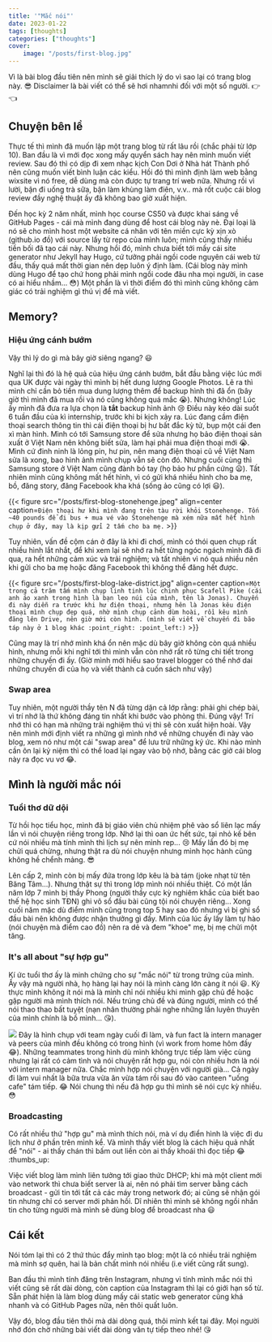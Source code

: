 ```yaml
---
title: '"Mắc nói"'
date: 2023-01-22
tags: [thoughts]
categories: ["thoughts"]
cover:
    image: "/posts/first-blog.jpg"
---
```


Vì là bài blog đầu tiên nên mình sẽ giải thích lý do vì sao lại có trang blog này. :sunglasses: Disclaimer là bài viết có thể sẽ hơi nhamnhi đối với một số người. :point_right: :point_left:

## Chuyện bên lề
Thực tế thì mình đã muốn lập một trang blog từ rất lâu rồi (chắc phải từ lớp 10). Ban đầu là vì mới đọc xong mấy quyển sách hay nên mình muốn viết review. Sau đó thì có dịp đi xem nhạc kịch Con Dơi ở Nhà hát Thành phố nên cũng muốn viết bình luận các kiểu. Hồi đó thì mình định làm web bằng wixsite vì nó free, dễ dùng mà còn được tự trang trí web nữa. Nhưng rồi vì lười, bận đi uống trà sữa, bận làm khùng làm điên, v.v.. mà rốt cuộc cái blog review đầy nghệ thuật ấy đã không bao giờ xuất hiện.

Đến học kỳ 2 năm nhất, mình học course CS50 và được khai sáng về GitHub Pages - cái mà mình đang dùng để host cái blog này nè. Đại loại là nó sẽ cho mình host một website cá nhân với tên miền cực kỳ xịn xò (github.io đồ) với source lấy từ repo của mình luôn; mình cũng thấy nhiều tiền bối đã tạo cái này. Nhưng hồi đó, mình chưa biết tới mấy cái site generator như Jekyll hay Hugo, cứ tưởng phải ngồi code nguyên cái web từ đầu, thấy quá mất thời gian nên dẹp luôn ý định làm. (Cái blog này mình dùng Hugo để tạo chứ hong phải mình ngồi code đâu nha mọi người, in case có ai hiểu nhầm... :flushed:) Một phần là vì thời điểm đó thì mình cũng không cảm giác có trải nghiệm gì thú vị để mà viết.

## Memory?
### Hiệu ứng cánh bướm
Vậy thì lý do gì mà bây giờ siêng ngang? :smiley:

Nghĩ lại thì đó là hệ quả của hiệu ứng cánh bướm, bắt đầu bằng việc lúc mới qua UK được vài ngày thì mình bị hết dung lượng Google Photos. Lẽ ra thì mình chỉ cần bỏ tiền mua dung lượng thêm để backup hình thì đã ổn (bây giờ thì mình đã mua rồi và nó cũng không quá mắc :sob:). Nhưng không! Lúc ấy mình đã đưa ra lựa chọn là **tắt** backup hình ảnh :cry: Điều này kéo dài suốt 6 tuần đầu của kì internship, trước khi bi kịch xảy ra. Lúc đang cầm điện thoại search thông tin thì cái điện thoại bị hư bất đắc kỳ tử, bụp một cái đen xì màn hình. Mình có tới Samsung store để sửa nhưng họ bảo điện thoại sản xuất ở Việt Nam nên không biết sửa, làm hại phải mua điện thoại mới :sob:. Mình cứ đinh ninh là lỏng pin, hư pin, nên mang điện thoại cũ về Việt Nam sửa là xong, bao hình ảnh mình chụp vẫn sẽ còn đó. Nhưng cuối cùng thì Samsung store ở Việt Nam cũng đành bó tay (họ bảo hư phần cứng :frowning:). Tất nhiên mình cũng không mất hết hình, vì có gửi khá nhiều hình cho ba mẹ, bồ, đăng story, đăng Facebook kha khá (sống ảo cũng có lợi :smiley:).

{{< figure
	src="/posts/first-blog-stonehenge.jpeg"
	align=center
	caption=`Điện thoại hư khi mình đang trên tàu rời khỏi Stonehenge. Tốn ~40 pounds để đi bus + mua vé vào Stonehenge mà xém nữa mất hết hình chụp ở đây, may là kịp gửi 2 tấm cho ba mẹ.` >}}

Tuy nhiên, vấn đề cộm cán ở đây là khi đi chơi, mình có thói quen chụp rất nhiều hình lắt nhắt, để khi xem lại sẽ nhớ ra hết từng ngóc ngách mình đã đi qua, ra hết những cảm xúc và trải nghiệm; và tất nhiên vì nó quá nhiều nên khi gửi cho ba mẹ hoặc đăng Facebook thì không thể đăng hết được.

{{< figure
	src="/posts/first-blog-lake-district.jpg"
	align=center
	caption=`Một trong cả trăm tấm mình chụp linh tinh lúc chinh phục Scafell Pike (cái anh áo xanh trong hình là bạn leo núi của mình, tên là Jonas). Chuyến đi này diễn ra trước khi hư điện thoại, nhưng hên là Jonas kêu điện thoại mình chụp đẹp quá, nhờ mình chụp cảnh dùm hoài, rồi kêu mình đăng lên Drive, nên giờ mới còn hình. (mình sẽ viết về chuyến đi bão táp này ở 1 blog khác :point_right: :point_left:)` >}}

Cũng may là trí nhớ mình khá ổn nên mặc dù bây giờ không còn quá nhiều hình, nhưng mỗi khi nghĩ tới thì mình vẫn còn nhớ rất rõ từng chi tiết trong những chuyến đi ấy. (Giờ mình mới hiểu sao travel blogger có thể nhớ dai những chuyến đi của họ và viết thành cả cuốn sách như vậy)

### Swap area
Tuy nhiên, một người thầy tên N đã từng dặn cả lớp rằng: phải ghi chép bài, vì trí nhớ là thứ không đáng tin nhất khi bước vào phòng thi. Đúng vậy! Trí nhớ thì có hạn mà những trải nghiệm thú vị thì sẽ còn xuất hiện hoài. Vậy nên mình mới định viết ra những gì mình nhớ về những chuyến đi này vào blog, xem nó như một cái "swap area" để lưu trữ những ký ức. Khi nào mình cần ôn lại kỷ niệm thì có thể load lại ngay vào bộ nhớ, bằng các giở cái blog này ra đọc vu vơ :joy:.

## Mình là người mắc nói

### Tuổi thơ dữ dội
Từ hồi học tiểu học, mình đã bị giáo viên chủ nhiệm phê vào sổ liên lạc mấy lần vì nói chuyện riêng trong lớp. Nhớ lại thì oan ức hết sức, tại nhỏ kế bên cứ nói nhiều mà tính mình thì lịch sự nên mình rep... :cry: Mấy lần đó bị mẹ chửi quá chừng, nhưng thật ra dù nói chuyện nhưng mình học hành cũng không hề chểnh mảng. :sunglasses:

Lên cấp 2, mình còn bị mấy đứa trong lớp kêu là bà tám (joke nhạt từ tên Băng Tâm...). Nhưng thật sự thì trong lớp mình nói nhiều thiệt. Có một lần năm lớp 7 mình bị thầy Phong (người thầy cực kỳ nghiêm khắc của biết bao thế hệ học sinh TĐN) ghi vô sổ đầu bài cũng tội nói chuyện riêng... Xong cuối năm mặc dù điểm mình cũng trong top 5 hay sao đó nhưng vì bị ghi sổ đầu bài nên không được nhận thưởng gì đấy. Mình của lúc ấy lấy làm tự hào (nói chuyện mà điểm cao đồ) nên ra dẻ và đem "khoe" mẹ, bị mẹ chửi một tăng.

### It's all about "sự hợp gu"
Kí ức tuổi thơ ấy là minh chứng cho sự "mắc nói" từ trong trứng của mình. Ấy vậy mà người nhà, họ hàng lại hay nói là mình càng lớn càng ít nói :smiley:. Kỳ thực mình không ít nói mà là mình chỉ nói nhiều khi mình gặp chủ đề hoặc gặp người mà mình thích nói. Nếu trúng chủ đề và đúng người, mình có thể nói thao thao bất tuyệt (nạn nhân thường phải nghe những lần luyên thuyên của mình chính là bồ mình... :kissing_heart:).

![](/posts/first-blog.jpg)
Đây là hình chụp với team ngày cuối đi làm, và fun fact là intern manager và peers của mình đều không có trong hình (vì work from home hôm đấy :joy:). Những teammates trong hình dù mình không trực tiếp làm việc cùng nhưng lại rất có cảm tình và nói chuyện rất hợp gu, nói còn nhiều hơn là nói với intern manager nữa. Chắc mình hợp nói chuyện với người già... Cả ngày đi làm vui nhất là bữa trưa vừa ăn vừa tám rồi sau đó vào canteen "uống cafe" tám tiếp. :joy: Nói chung thì nếu đã hợp gu thì mình sẽ nói cực kỳ nhiều. :flushed:

### Broadcasting

Có rất nhiều thứ "hợp gu" mà mình thích nói, mà ví dụ điển hình là việc đi du lịch như ở phần trên mình kể. Và mình thấy viết blog là cách hiệu quả nhất để "nói" - ai thấy chán thì bấm out liền còn ai thấy khoái thì đọc tiếp :joy: :thumbs_up:

Việc viết blog làm mình liên tưởng tới giao thức DHCP; khi mà một client mới vào network thì chưa biết server là ai, nên nó phải tìm server bằng cách broadcast - gửi tin tới tất cả các máy trong network đó; ai cũng sẽ nhận gói tin nhưng chỉ có server mới phản hồi. Dĩ nhiên thì mình sẽ không ngồi nhắn tin cho từng người mà mình sẽ dùng blog để broadcast nha :smiley:

## Cái kết

Nói tóm lại thì có 2 thứ thúc đẩy mình tạo blog: một là có nhiều trải nghiệm mà mình sợ quên, hai là bản chất mình nói nhiều (i.e viết cũng rất sung).

Ban đầu thì mình tính đăng trên Instagram, nhưng vì tính mình mắc nói thì viết cũng sẽ rất dài dòng, còn caption của Instagram thì lại có giới hạn số từ. Sẵn phát hiện là làm blog dùng mấy cái static web generator cũng khá nhanh và có GitHub Pages nữa, nên thôi quất luôn.

Vậy đó, blog đầu tiên thôi mà dài dòng quá, thôi mình kết tại đây. Mọi người nhớ đón chờ những bài viết dài dòng văn tự tiếp theo nhé! :kissing_heart:

